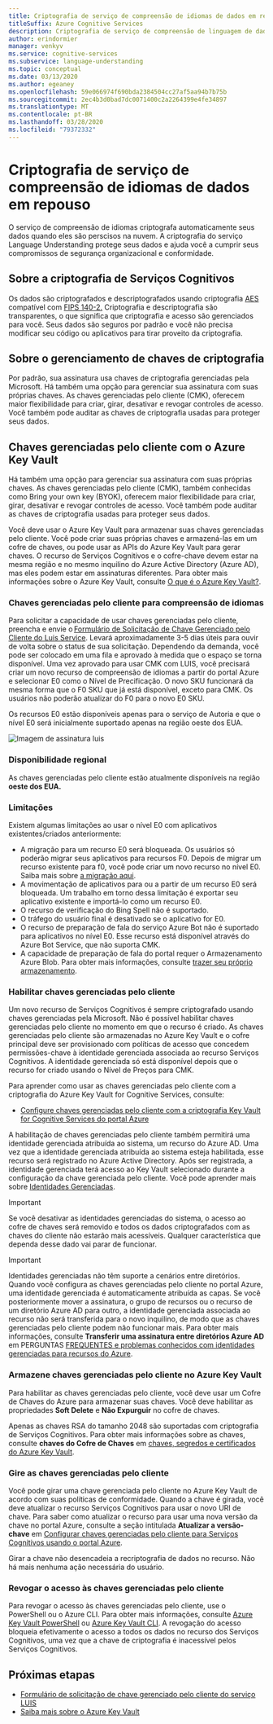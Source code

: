 ```yaml
---
title: Criptografia de serviço de compreensão de idiomas de dados em repouso
titleSuffix: Azure Cognitive Services
description: Criptografia de serviço de compreensão de linguagem de dados em repouso.
author: erindormier
manager: venkyv
ms.service: cognitive-services
ms.subservice: language-understanding
ms.topic: conceptual
ms.date: 03/13/2020
ms.author: egeaney
ms.openlocfilehash: 59e066974f690bda2384504cc27af5aa94b7b75b
ms.sourcegitcommit: 2ec4b3d0bad7dc0071400c2a2264399e4fe34897
ms.translationtype: MT
ms.contentlocale: pt-BR
ms.lasthandoff: 03/28/2020
ms.locfileid: "79372332"
---
```

# <a name="language-understanding-service-encryption-of-data-at-rest"></a>Criptografia de serviço de compreensão de idiomas de dados em repouso

O serviço de compreensão de idiomas criptografa automaticamente seus dados quando eles são perscisos na nuvem. A criptografia do serviço Language Understanding protege seus dados e ajuda você a cumprir seus compromissos de segurança organizacional e conformidade.

## <a name="about-cognitive-services-encryption"></a>Sobre a criptografia de Serviços Cognitivos

Os dados são criptografados e descriptografados usando criptografia [AES](https://en.wikipedia.org/wiki/Advanced_Encryption_Standard) compatível com [FIPS 140-2.](https://en.wikipedia.org/wiki/FIPS_140-2) Criptografia e descriptografia são transparentes, o que significa que criptografia e acesso são gerenciados para você. Seus dados são seguros por padrão e você não precisa modificar seu código ou aplicativos para tirar proveito da criptografia.

## <a name="about-encryption-key-management"></a>Sobre o gerenciamento de chaves de criptografia

Por padrão, sua assinatura usa chaves de criptografia gerenciadas pela Microsoft. Há também uma opção para gerenciar sua assinatura com suas próprias chaves. As chaves gerenciadas pelo cliente (CMK), oferecem maior flexibilidade para criar, girar, desativar e revogar controles de acesso. Você também pode auditar as chaves de criptografia usadas para proteger seus dados.

## <a name="customer-managed-keys-with-azure-key-vault"></a>Chaves gerenciadas pelo cliente com o Azure Key Vault

Há também uma opção para gerenciar sua assinatura com suas próprias chaves. As chaves gerenciadas pelo cliente (CMK), também conhecidas como Bring your own key (BYOK), oferecem maior flexibilidade para criar, girar, desativar e revogar controles de acesso. Você também pode auditar as chaves de criptografia usadas para proteger seus dados.

Você deve usar o Azure Key Vault para armazenar suas chaves gerenciadas pelo cliente. Você pode criar suas próprias chaves e armazená-las em um cofre de chaves, ou pode usar as APIs do Azure Key Vault para gerar chaves. O recurso de Serviços Cognitivos e o cofre-chave devem estar na mesma região e no mesmo inquilino do Azure Active Directory (Azure AD), mas eles podem estar em assinaturas diferentes. Para obter mais informações sobre o Azure Key Vault, consulte [O que é o Azure Key Vault?](https://docs.microsoft.com/azure/key-vault/key-vault-overview).

### <a name="customer-managed-keys-for-language-understanding"></a>Chaves gerenciadas pelo cliente para compreensão de idiomas

Para solicitar a capacidade de usar chaves gerenciadas pelo cliente, preencha e envie o [Formulário de Solicitação de Chave Gerenciado pelo Cliente do Luis Service](https://aka.ms/cogsvc-cmk). Levará aproximadamente 3-5 dias úteis para ouvir de volta sobre o status de sua solicitação. Dependendo da demanda, você pode ser colocado em uma fila e aprovado à medida que o espaço se torna disponível. Uma vez aprovado para usar CMK com LUIS, você precisará criar um novo recurso de compreensão de idiomas a partir do portal Azure e selecionar E0 como o Nível de Precificação. O novo SKU funcionará da mesma forma que o F0 SKU que já está disponível, exceto para CMK. Os usuários não poderão atualizar do F0 para o novo E0 SKU.

Os recursos E0 estão disponíveis apenas para o serviço de Autoria e que o nível E0 será inicialmente suportado apenas na região oeste dos EUA.

![Imagem de assinatura luis](../media/cognitive-services-encryption/luis-subscription.png)

### <a name="regional-availability"></a>Disponibilidade regional

As chaves gerenciadas pelo cliente estão atualmente disponíveis na região **oeste dos EUA.**

### <a name="limitations"></a>Limitações

Existem algumas limitações ao usar o nível E0 com aplicativos existentes/criados anteriormente:

* A migração para um recurso E0 será bloqueada. Os usuários só poderão migrar seus aplicativos para recursos F0. Depois de migrar um recurso existente para f0, você pode criar um novo recurso no nível E0. Saiba mais sobre [a migração aqui](https://docs.microsoft.com/azure/cognitive-services/luis/luis-migration-authoring).  
* A movimentação de aplicativos para ou a partir de um recurso E0 será bloqueada. Um trabalho em torno dessa limitação é exportar seu aplicativo existente e importá-lo como um recurso E0.
* O recurso de verificação do Bing Spell não é suportado.
* O tráfego do usuário final é desativado se o aplicativo for E0.
* O recurso de preparação de fala do serviço Azure Bot não é suportado para aplicativos no nível E0. Esse recurso está disponível através do Azure Bot Service, que não suporta CMK.
* A capacidade de preparação de fala do portal requer o Armazenamento Azure Blob. Para obter mais informações, consulte [trazer seu próprio armazenamento](../Speech-Service/speech-encryption-of-data-at-rest.md#bring-your-own-storage-byos-for-customization-and-logging).

### <a name="enable-customer-managed-keys"></a>Habilitar chaves gerenciadas pelo cliente

Um novo recurso de Serviços Cognitivos é sempre criptografado usando chaves gerenciadas pela Microsoft. Não é possível habilitar chaves gerenciadas pelo cliente no momento em que o recurso é criado. As chaves gerenciadas pelo cliente são armazenadas no Azure Key Vault e o cofre principal deve ser provisionado com políticas de acesso que concedem permissões-chave à identidade gerenciada associada ao recurso Serviços Cognitivos. A identidade gerenciada só está disponível depois que o recurso for criado usando o Nível de Preços para CMK.

Para aprender como usar as chaves gerenciadas pelo cliente com a criptografia do Azure Key Vault for Cognitive Services, consulte:

- [Configure chaves gerenciadas pelo cliente com a criptografia Key Vault for Cognitive Services do portal Azure](../Encryption/cognitive-services-encryption-keys-portal.md)

A habilitação de chaves gerenciadas pelo cliente também permitirá uma identidade gerenciada atribuída ao sistema, um recurso do Azure AD. Uma vez que a identidade gerenciada atribuída ao sistema esteja habilitada, esse recurso será registrado no Azure Active Directory. Após ser registrada, a identidade gerenciada terá acesso ao Key Vault selecionado durante a configuração da chave gerenciada pelo cliente. Você pode aprender mais sobre [Identidades Gerenciadas](https://docs.microsoft.com/azure/active-directory/managed-identities-azure-resources/overview).

> [!IMPORTANT]
> Se você desativar as identidades gerenciadas do sistema, o acesso ao cofre de chaves será removido e todos os dados criptografados com as chaves do cliente não estarão mais acessíveis. Qualquer característica que dependa desse dado vai parar de funcionar.

> [!IMPORTANT]
> Identidades gerenciadas não têm suporte a cenários entre diretórios. Quando você configura as chaves gerenciadas pelo cliente no portal Azure, uma identidade gerenciada é automaticamente atribuída as capas. Se você posteriormente mover a assinatura, o grupo de recursos ou o recurso de um diretório Azure AD para outro, a identidade gerenciada associada ao recurso não será transferida para o novo inquilino, de modo que as chaves gerenciadas pelo cliente podem não funcionar mais. Para obter mais informações, consulte **Transferir uma assinatura entre diretórios Azure AD** em PERGUNTAS [FREQUENTES e problemas conhecidos com identidades gerenciadas para recursos do Azure](https://docs.microsoft.com/azure/active-directory/managed-identities-azure-resources/known-issues#transferring-a-subscription-between-azure-ad-directories).  

### <a name="store-customer-managed-keys-in-azure-key-vault"></a>Armazene chaves gerenciadas pelo cliente no Azure Key Vault

Para habilitar as chaves gerenciadas pelo cliente, você deve usar um Cofre de Chaves do Azure para armazenar suas chaves. Você deve habilitar as propriedades **Soft Delete** e **Não Expurguir** no cofre de chaves.

Apenas as chaves RSA do tamanho 2048 são suportadas com criptografia de Serviços Cognitivos. Para obter mais informações sobre as chaves, consulte **chaves do Cofre de Chaves** em [chaves, segredos e certificados do Azure Key Vault](https://docs.microsoft.com/azure/key-vault/about-keys-secrets-and-certificates#key-vault-keys).

### <a name="rotate-customer-managed-keys"></a>Gire as chaves gerenciadas pelo cliente

Você pode girar uma chave gerenciada pelo cliente no Azure Key Vault de acordo com suas políticas de conformidade. Quando a chave é girada, você deve atualizar o recurso Serviços Cognitivos para usar o novo URI de chave. Para saber como atualizar o recurso para usar uma nova versão da chave no portal Azure, consulte a seção intitulada **Atualizar a versão-chave** em [Configurar chaves gerenciadas pelo cliente para Serviços Cognitivos usando o portal Azure](../Encryption/cognitive-services-encryption-keys-portal.md).

Girar a chave não desencadeia a recriptografia de dados no recurso. Não há mais nenhuma ação necessária do usuário.

### <a name="revoke-access-to-customer-managed-keys"></a>Revogar o acesso às chaves gerenciadas pelo cliente

Para revogar o acesso às chaves gerenciadas pelo cliente, use o PowerShell ou o Azure CLI. Para obter mais informações, consulte [Azure Key Vault PowerShell](https://docs.microsoft.com/powershell/module/az.keyvault//) ou [Azure Key Vault CLI](https://docs.microsoft.com/cli/azure/keyvault). A revogação do acesso bloqueia efetivamente o acesso a todos os dados no recurso dos Serviços Cognitivos, uma vez que a chave de criptografia é inacessível pelos Serviços Cognitivos.

## <a name="next-steps"></a>Próximas etapas

* [Formulário de solicitação de chave gerenciado pelo cliente do serviço LUIS](https://aka.ms/cogsvc-cmk)
* [Saiba mais sobre o Azure Key Vault](https://docs.microsoft.com/azure/key-vault/key-vault-overview)
